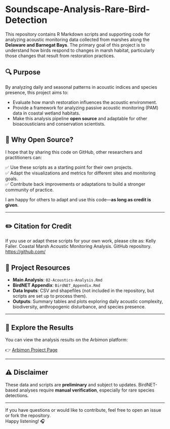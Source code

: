 # Soundscape-Analysis-Rare-Bird-Detection
This repository contains R Markdown scripts and supporting code for analyzing acoustic monitoring data collected from marshes along the **Delaware and Barnegat Bays**. The primary goal of this project is to understand how birds respond to changes in marsh habitat, particularly those changes that result from restoration practices.

## 🔍 Purpose

By analyzing daily and seasonal patterns in acoustic indices and species presence, this project aims to:

- Evaluate how marsh restoration influences the acoustic environment.
- Provide a framework for analyzing passive acoustic monitoring (PAM) data in coastal wetland habitats.
- Make this analysis pipeline **open source** and adaptable for other bioacousticians and conservation scientists.

## 🌿 Why Open Source?

I hope that by sharing this code on GitHub, other researchers and practitioners can:

✅ Use these scripts as a starting point for their own projects.  
✅ Adapt the visualizations and metrics for different sites and monitoring goals.  
✅ Contribute back improvements or adaptations to build a stronger community of practice.

I am happy for others to adapt and use this code—**as long as credit is given**.

---

## ✏️ Citation for Credit

If you use or adapt these scripts for your own work, please cite as:
Kelly Faller. Coastal Marsh Acoustic Monitoring Analysis. GitHub repository. https://github.com/
## 📁 Project Resources

- **Main Analysis**: `02-Acoustics-Analysis.Rmd`  
- **BirdNET Appendix**: `BirdNET_Appendix.Rmd`  
- **Data Inputs**: CSV and shapefiles (not included in the repository, but scripts are set up to process them).
- **Outputs**: Summary tables and plots exploring daily acoustic complexity, biodiversity, anthropogenic disturbance, and species presence.

---

## 🔗 Explore the Results

You can view the analysis results on the Arbimon platform:

👉 [Arbimon Project Page](https://arbimon.rfcx.org/project/1697)

---

## ⚠️ Disclaimer

These data and scripts are **preliminary** and subject to updates. BirdNET-based analyses require **manual verification**, especially for rare species detections.

---

If you have questions or would like to contribute, feel free to open an issue or fork the repository.  
Happy listening! 🎧
